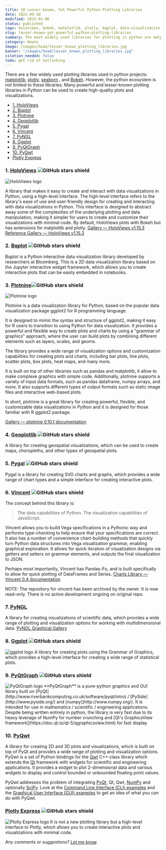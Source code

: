 ```yaml
---
title: 10 Lesser-known, Yet Powerful Python Plotting Libraries
date: 2022-09-30
modified: 2023-01-06
status: published
tags: holoviews, bokeh, matplotlib, plotly, bqplot, data-visualization, jupyter, pandas, ggplot2, grammar-of-graphics, plotnine, bar-plots, line-plots, scatter-plots, box-plots, heat-maps, geoplotlib, geospatial-visualization, choropleths, pygal, SVG charts, graphs, vega, python-data-structures, pandas-fu, pynl, scientific data, multidimensional data, ggplot2, tidyverse 
slug: lesser-known-yet-powerful-python-plotting-libraries
summary: The most widely used libraries for plotting in python are matplotlib, Plotly, seaborn, and bokeh. This article describes 10 other powerful plotting libraries available in Python that can be used to create high-quality plots and visualizations.
category: Howto
Image: /images/head/lesser_known_plotting_libraries.jpg
banner: "/images/head/lesser_known_plotting_libraries.jpg"
citation_needed: false
todo: get rid of hotlinking
---
```

There are a few widely used plotting libraries used in python projects: [matplotlib](https://matplotlib.org/), [plotly](https://plotly.com/python/), [seaborn](https://seaborn.pydata.org/) , and [Bokeh](https://docs.bokeh.org/en/latest/index.html). However, the python ecosystem is not limited to these libraries. Many powerful and lesser-known plotting libraries in Python can be used to create high-quality plots and visualizations. 

<!-- MarkdownTOC levels='2,3' autolink=True -->

- [1. HoloViews](#1-holoviews)
- [2. Bqplot](#2-bqplot)
- [3. Plotnine](#3-plotnine)
- [4. Geoplotlib](#4-geoplotlib)
- [5. Pygal](#5-pygal)
- [6. Vincent](#6-vincent)
- [7. PyNGL](#7-pyngl)
- [8. Ggplot](#8-ggplot)
- [9. PyQtGraph](#9-pyqtgraph)
- [10. PyQwt](#10-pyqwt)
- [Plotly Express](#plotly-express)

<!-- /MarkdownTOC -->

### 1. [HoloViews](https://holoviews.org/) ![GitHub stars shield](https://img.shields.io/github/stars/ioam/holoviews.svg?logo=github)
<img src="https://holoviews.org/_static/logo_horizontal.png" style="max-height: 100px;" alt="HoloViews logo"> 

A library that makes it easy to create and interact with data visualizations in Python, using a high-level interface. The high-level interface refers to the library's ease of use and user-friendly design for creating and interacting with data visualizations in Python. This interface is designed to abstract away some of the complexities of the underlying plotting and data manipulation, making it simpler for users to create and customize their visualizations with minimal code.
By default, HoloViews plots with Bokeh but has extensions for matplotlib and plotly.
[Gallery — HoloViews v1.15.3](https://holoviews.org/gallery/index.html)
[Reference Gallery — HoloViews v1.15.3](https://holoviews.org/reference/index.html)


### 2. [Bqplot](https://github.com/bqplot/bqplot) ![GitHub stars shield](https://img.shields.io/github/stars/bloomberg/bqplot.svg?logo=github)

Bqplot is a Python interactive data visualization library developed by researchers at Bloomberg. This is a 2D data visualization library based on the Jupyter interactive widget framework, which allows you to create interactive plots that can be easily embedded in notebooks.

### 3. [Plotnine](https://plotnine.readthedocs.io/en/stable/)![GitHub stars shield](https://img.shields.io/github/stars/has2k1/plotnine.svg?logo=github)
<img src="https://plotnine.readthedocs.io/en/stable/_images/logo-540.png" style="max-height: 100px;" alt="Plotnine logo"> 

Plotnine is a data visualization library for Python, based on the popular data visualization package ggplot2 for R programming language.

It is designed to mimic the syntax and structure of ggplot2, making it easy for R users to transition to using Python for data visualization. It provides a powerful and flexible way to create plots and charts by using a "grammar of graphics" approach, where the user can build plots by combining different elements such as layers, scales, and geoms.

The library provides a wide range of visualization options and customization capabilities for creating plots and charts, including bar plots, line plots, scatter plots, box plots, heat maps, and many more.

It is built on top of other libraries such as pandas and matplotlib, it allow to make complexe graphics with simple code. Additionally, plotnine supports a variety of input data formats, such as pandas dataframe, numpy arrays, and more. It also supports different types of output formats such as static image files and interactive web-based plots.

In short, plotnine is a great library for creating powerful, flexible, and customizable data visualizations in Python and it is designed for those familiar with R ggplot2 package.

[Gallery — plotnine 0.10.1 documentation](https://plotnine.readthedocs.io/en/stable/gallery.html)

### 4. [Geoplotlib](https://github.com/andrea-cuttone/geoplotlib) ![GitHub stars shield](https://img.shields.io/github/stars/andrea-cuttone/geoplotlib.svg?logo=github)
A library for creating geospatial visualizations, which can be used to create maps, choropleths, and other types of geospatial plots.

### 5. [Pygal](https://www.pygal.org/en/stable/) ![GitHub stars shield](https://img.shields.io/github/stars/Kozea/pygal.svg?logo=github)
Pygal is a library for creating SVG charts and graphs, which provides a wide range of chart types and a simple interface for creating interactive plots.

### 6. [Vincent](https://vincent.readthedocs.io/en/latest/index.html) ![GitHub stars shield](https://img.shields.io/github/stars/wrobstory/vincent.svg?logo=github)
The concept behind this library is:

> The data capabilities of Python. The visualization capabilities of JavaScript.

Vincent allows you to build Vega specifications in a Pythonic way and performs type-checking to help ensure that your specifications are correct. It also has a number of convenience chart-building methods that quickly turn Python data structures into Vega visualization grammar, enabling graphical exploration. It allows for quick iteration of visualization designs via getters and setters on grammar elements, and outputs the final visualization to JSON.

Perhaps most importantly, Vincent has Pandas-Fu, and is built specifically to allow for quick plotting of DataFrames and Series.
[Charts Library — Vincent 0.4 documentation](https://vincent.readthedocs.io/en/latest/charts_library.html)

NOTE: The repository for vincent has been archived by the owner. It is now read-only. There is no active development ongoing on original repo.

### 7. [PyNGL](https://www.pyngl.ucar.edu/Examples/)

A library for creating visualizations of scientific data, which provides a wide range of plotting and visualization options for working with multidimensional data.
[PyNGL Graphical Gallery](https://www.pyngl.ucar.edu/Examples/gallery.shtml)


### 8. [Ggplot](https://ggplot2.tidyverse.org/reference/index.html) ![GitHub stars shield](https://img.shields.io/github/stars/tidyverse/ggplot2.svg?logo=github)

<img src="https://ggplot2.tidyverse.org/logo.png" style="max-height: 100px;" alt="ggplot logo"> 
A library for creating plots using the Grammar of Graphics, which provides a high-level interface for creating a wide range of statistical plots.

### 9. [PyQtGraph](http://www.pyqtgraph.org/documentation/examples.html) ![GitHub stars shield](https://img.shields.io/github/stars/pyqtgraph/pyqtgraph.svg?logo=github)

<img src="https://pyqtgraph.readthedocs.io/en/latest/_static/peegee_02.svg" style="max-height: 100px;" alt="PyQtGraph logo"> 
**PyQtGraph** is a pure-python graphics and GUI library built on [PyQt](http://www.riverbankcomputing.co.uk/software/pyqt/intro) / [PySide](http://www.pyside.org/) and [numpy](http://www.numpy.org/). It is intended for use in mathematics / scientific / engineering applications. Despite being written entirely in python, the library is very fast due to its heavy leverage of NumPy for number crunching and [Qt's GraphicsView framework](https://doc.qt.io/qt-5/qgraphicsview.html) for fast display

### 10. [PyQwt](https://pyqwt.sourceforge.net/)

A library for creating 2D and 3D plots and visualizations, which is built on top of PyQt and provides a wide range of plotting and visualization options.
PyQwt is a set of Python bindings for the [Qwt](http://qwt.sourceforge.net/) C++ class library which extends the [Qt](http://www.trolltech.com/) framework with widgets for scientific and engineering applications. It provides a widget to plot 2-dimensional data and various widgets to display and control bounded or unbounded floating point values.

PyQwt addresses the problem of integrating [PyQt](http://www.riverbankcomputing.co.uk/pyqt), Qt, Qwt, [NumPy](http://numpy.scipy.org/) and optionally [SciPy](http://www.scipy.org/). Look at the [Command Line Interface (CLI) examples](https://pyqwt.sourceforge.net/cli-examples.html) and the [Graphical User Interface (GUI) examples](https://pyqwt.sourceforge.net/gui-examples.html) to get an idea of what you can do with PyQwt.

### [Plotly Express](https://plotly.com/python/plotly-express/) ![GitHub stars shield](https://img.shields.io/github/stars/plotly/plotly_express.svg?logo=github)

<img src="https://images.plot.ly/logo/new-branding/plotly-logomark.png" style="max-height: 100px;" alt="Plotly Express logo"> 
It is not a new plotting library but a high-level interface to Plotly, which allows you to create interactive plots and visualizations with minimal code.

*Any comments or suggestions? [Let me know](mailto:ksafjan@gmail.com?subject=Blog+post).*